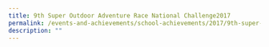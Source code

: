 ```yaml
---
title: 9th Super Outdoor Adventure Race National Challenge2017
permalink: /events-and-achievements/school-achievements/2017/9th-super-outdoor-adventure-race/
description: ""
---
```

